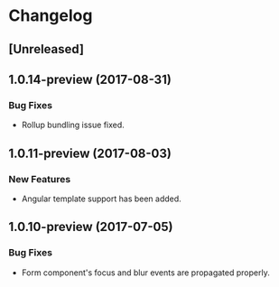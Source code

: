 # Changelog

## [Unreleased]

## 1.0.14-preview (2017-08-31)

### Bug Fixes
- Rollup bundling issue fixed.

## 1.0.11-preview (2017-08-03)

### New Features
- Angular template support has been added.


## 1.0.10-preview (2017-07-05)

### Bug Fixes
- Form component's focus and blur events are propagated properly.